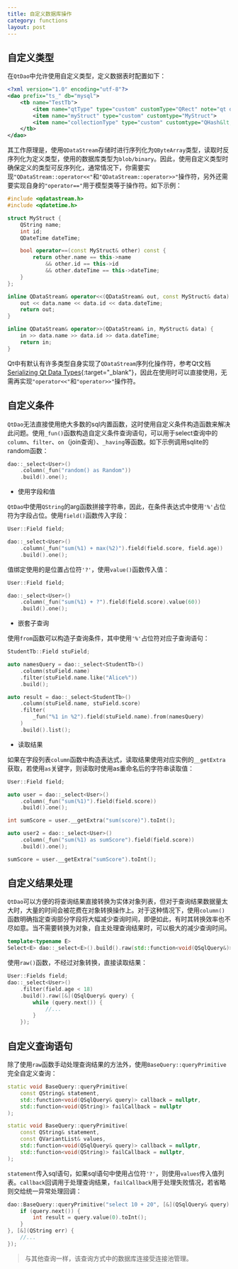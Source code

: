 ```yaml
---
title: 自定义数据库操作
category: functions
layout: post
---
```


自定义类型
-------------

在`QtDao`中允许使用自定义类型，定义数据表时配置如下：

```xml
<?xml version="1.0" encoding="utf-8"?>
<dao prefix="ts_" db="mysql">
    <tb name="TestTb">
        <item name="qtType" type="custom" customType="QRect" note="qt default supported type for serialize">
        <item name="myStruct" type="custom" customtype="MyStruct">
        <item name="collectionType" type="custom" customtype="QHash&lt;QString, QList&lt;MyStruct&gt;&gt;">
    </tb>
</dao>
```

其工作原理是，使用`QDataStream`存储时进行序列化为`QByteArray`类型，读取时反序列化为定义类型，使用的数据库类型为`blob/binary`。因此，使用自定义类型时确保定义的类型可反序列化，通常情况下，你需要实现`"QDataStream::operator<<"`和`"QDataStream::operator>>"`操作符，另外还需要实现自身的`"operator=="`用于模型类等于操作符。如下示例：

```cpp
#include <qdatastream.h>
#include <qdatetime.h>

struct MyStruct {
    QString name;
    int id;
    QDateTime dateTime;

    bool operator==(const MyStruct& other) const {
        return other.name == this->name 
            && other.id == this->id 
            && other.dateTime == this->dateTime;
    }
};

inline QDataStream& operator<<(QDataStream& out, const MyStruct& data) {
    out << data.name << data.id << data.dateTime;
    return out;
}

inline QDataStream& operator>>(QDataStream& in, MyStruct& data) {
    in >> data.name >> data.id >> data.dateTime;
    return in;
}
```

Qt中有默认有许多类型自身实现了`QDataStream`序列化操作符，参考Qt文档[Serializing Qt Data Types](https://doc.qt.io/qt-5/datastreamformat.html){:target="_blank"}，因此在使用时可以直接使用，无需再实现`"operator<<"`和`"operator>>"`操作符。

自定义条件
-------------

`QtDao`无法直接使用绝大多数的sql内置函数，这时使用自定义条件构造函数来解决此问题。使用`_fun()`函数构造自定义条件查询语句，可以用于select查询中的`column`、`filter`、`on`（join查询）、`_having`等函数。如下示例调用sqlite的random函数：

```cpp
dao::_select<User>()
    .column(_fun("random() as Random"))
    .build().one();
```

- 使用字段和值

`QtDao`中使用`QString`的arg函数拼接字符串，因此，在条件表达式中使用`'%'`占位符为字段占位。使用`field()`函数传入字段：

```cpp
User::Field field;

dao::_select<User>()
    .column(_fun("sum(%1) + max(%2)").field(field.score, field.age))
    .build().one();
```

值绑定使用的是位置占位符`'?'`，使用`value()`函数传入值：

```cpp
User::Field field;

dao::_select<User>()
    .column(_fun("sum(%1) + ?").field(field.score).value(60))
    .build().one();
```

- 嵌套子查询

使用`from`函数可以构造子查询条件，其中使用`'%'`占位符对应子查询语句：

```cpp
StudentTb::Field stuField;

auto namesQuery = dao::_select<StudentTb>()
    .column(stuField.name)
    .filter(stuField.name.like("Alice%"))
    .build();

auto result = dao::_select<StudentTb>()
    .column(stuField.name, stuField.score)
    .filter(
        _fun("%1 in %2").field(stuField.name).from(namesQuery)
    )
    .build().list();
```

- 读取结果

如果在字段列表`column`函数中构造表达式，读取结果使用对应实例的`__getExtra`获取，若使用`as`关键字，则读取时使用as重命名后的字符串读取值：

```cpp
User::Field field;

auto user = dao::_select<User>()
    .column(_fun("sum(%1)").field(field.score))
    .build().one();

int sumScore = user.__getExtra("sum(score)").toInt();

auto user2 = dao::_select<User>()
    .column(_fun("sum(%1) as sumScore").field(field.score))
    .build().one();

sumScore = user.__getExtra("sumScore").toInt();
```

自定义结果处理
-------------

`QtDao`可以方便的将查询结果直接转换为实体对象列表，但对于查询结果数据量太大时，大量的时间会被花费在对象转换操作上。对于这种情况下，使用`column()`函数明确指定查询部分字段将大幅减少查询时间，即便如此，有时其转换效率也不尽如意。当不需要转换为对象，自主处理查询结果时，可以极大的减少查询时间。

```cpp
template<typename E>
Select<E> dao::_select<E>().build().raw(std::function<void(QSqlQuery&)> callback);
```

使用`raw()`函数，不经过对象转换，直接读取结果：

```cpp
User::Fields field;
dao::_select<User>()
    .filter(field.age < 18)
    .build().raw([&](QSqlQuery& query) {
        while (query.next()) {
            //...
        }
    });
```

自定义查询语句
-------------

除了使用`raw`函数手动处理查询结果的方法外，使用`BaseQuery::queryPrimitive`完全自定义查询：

```cpp
static void BaseQuery::queryPrimitive(
    const QString& statement, 
    std::function<void(QSqlQuery& query)> callback = nullptr,
    std::function<void(QString)> failCallback = nullptr
);

static void BaseQuery::queryPrimitive(
    const QString& statement,
    const QVariantList& values,
    std::function<void(QSqlQuery& query)> callback = nullptr,
    std::function<void(QString)> failCallback = nullptr,
);
```

`statement`传入sql语句，如果sql语句中使用占位符`'?'`，则使用`values`传入值列表。`callback`回调用于处理查询结果，`failCallback`用于处理失败情况，若省略则交给统一异常处理回调：

```cpp
dao::BaseQuery::queryPrimitive("select 10 + 20", [&](QSqlQuery& query) {
    if (query.next()) {
        int result = query.value(0).toInt();
    }
}, [&](QString err) {
    //...
});
```

> 与其他查询一样，该查询方式中的数据库连接受连接池管理。